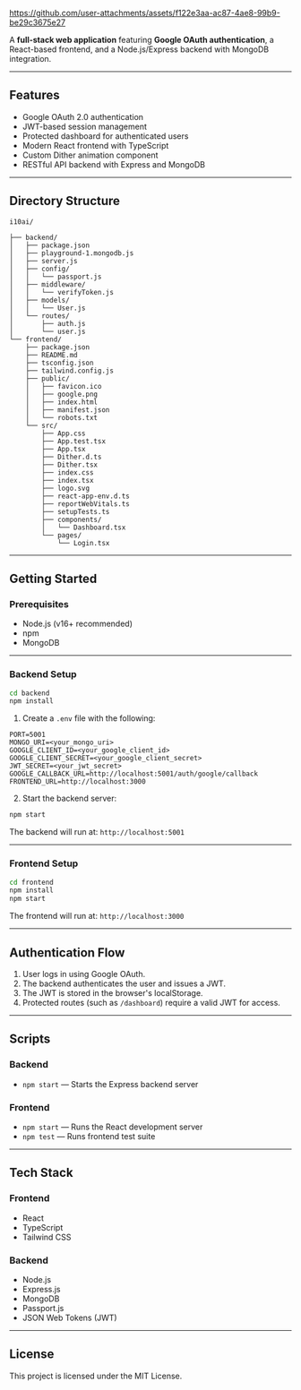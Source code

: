 



https://github.com/user-attachments/assets/f122e3aa-ac87-4ae8-99b9-be29c3675e27




A **full-stack web application** featuring **Google OAuth authentication**, a React-based frontend, and a Node.js/Express backend with MongoDB integration.

---

## Features

* Google OAuth 2.0 authentication
* JWT-based session management
* Protected dashboard for authenticated users
* Modern React frontend with TypeScript
* Custom Dither animation component
* RESTful API backend with Express and MongoDB

---

## Directory Structure

```
i10ai/

├── backend/
│   ├── package.json
│   ├── playground-1.mongodb.js
│   ├── server.js
│   ├── config/
│   │   └── passport.js
│   ├── middleware/
│   │   └── verifyToken.js
│   ├── models/
│   │   └── User.js
│   └── routes/
│       ├── auth.js
│       └── user.js
└── frontend/
    ├── package.json
    ├── README.md
    ├── tsconfig.json
    ├── tailwind.config.js
    ├── public/
    │   ├── favicon.ico
    │   ├── google.png
    │   ├── index.html
    │   ├── manifest.json
    │   └── robots.txt
    └── src/
        ├── App.css
        ├── App.test.tsx
        ├── App.tsx
        ├── Dither.d.ts
        ├── Dither.tsx
        ├── index.css
        ├── index.tsx
        ├── logo.svg
        ├── react-app-env.d.ts
        ├── reportWebVitals.ts
        ├── setupTests.ts
        ├── components/
        │   └── Dashboard.tsx
        └── pages/
            └── Login.tsx
```

---

## Getting Started

### Prerequisites

* Node.js (v16+ recommended)
* npm
* MongoDB

---

### Backend Setup

```bash
cd backend
npm install
```

1. Create a `.env` file with the following:

```env
PORT=5001
MONGO_URI=<your_mongo_uri>
GOOGLE_CLIENT_ID=<your_google_client_id>
GOOGLE_CLIENT_SECRET=<your_google_client_secret>
JWT_SECRET=<your_jwt_secret>
GOOGLE_CALLBACK_URL=http://localhost:5001/auth/google/callback
FRONTEND_URL=http://localhost:3000
```

2. Start the backend server:

```bash
npm start
```

The backend will run at: `http://localhost:5001`

---

### Frontend Setup

```bash
cd frontend
npm install
npm start
```

The frontend will run at: `http://localhost:3000`

---

## Authentication Flow

1. User logs in using Google OAuth.
2. The backend authenticates the user and issues a JWT.
3. The JWT is stored in the browser's localStorage.
4. Protected routes (such as `/dashboard`) require a valid JWT for access.

---

## Scripts

### Backend

* `npm start` — Starts the Express backend server

### Frontend

* `npm start` — Runs the React development server
* `npm test` — Runs frontend test suite

---

## Tech Stack

### Frontend

* React
* TypeScript
* Tailwind CSS

### Backend

* Node.js
* Express.js
* MongoDB
* Passport.js
* JSON Web Tokens (JWT)

---

## License

This project is licensed under the MIT License.


